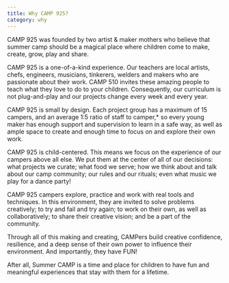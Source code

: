 ```yaml
---
title: Why CAMP 925?
category: why
---
```


CAMP 925 was founded by two artist & maker mothers who believe that summer camp should be a magical place where children come to make, create, grow, play and share.

CAMP 925 is a one-of-a-kind experience. Our teachers are local artists, chefs, engineers, musicians, tinkerers, welders and makers who are passionate about their work. CAMP 510 invites these amazing people to teach what they love to do to your children. Consequently, our curriculum is not plug-and-play and our projects change every week and every year. 

CAMP 925 is small by design. Each project group has a maximum of 15 campers, and an average 1:5 ratio of staff to camper,* so every young maker has enough support and supervision to learn in a safe way, as well as ample space to create and enough time to focus on and explore their own work.

CAMP 925 is child-centered. This means we focus on the experience of our campers above all else. We put them at the center of all of our decisions: what projects we curate; what food we serve; how we think about and talk about our camp community; our rules and our rituals; even what music we play for a dance party! 

CAMP 925 campers explore, practice and work with real tools and techniques. In this environment, they are invited to solve problems creatively; to try and fail and try again; to work on their own, as well as collaboratively; to share their creative vision; and be a part of the community.

Through all of this making and creating, CAMPers build creative confidence, resilience, and a deep sense of their own power to influence their environment. And importantly, they have FUN!

After all, Summer CAMP is a time and place for children to have fun and meaningful experiences that stay with them for a lifetime.